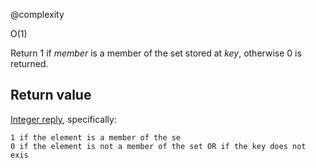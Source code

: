 @complexity

O(1)


Return 1 if _member_ is a member of the set stored at _key_, otherwise
0 is returned.

## Return value

[Integer reply][1], specifically:

	1 if the element is a member of the se
	0 if the element is not a member of the set OR if the key does not exis



[1]: /p/redis/wiki/ReplyTypes
